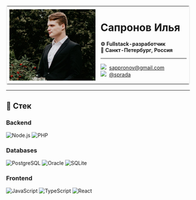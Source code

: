 <table style="border-radius:0.25rem;width:100%;border:2px solid #eee;">
    <tr>
        <td style="width:50%;">
            <img src="./itsme.jpg" style="display:block;width:100%;">
        </td>
        <td style="width:50%;">
            <h1>Сапронов Илья</h1>
            <p>
                <strong>⚙️ Fullstack-разработчик</strong><br>
                <strong>📍 Санкт-Петербург, Россия</strong>
            </p>
            <hr>
            <p>
                <img src="https://github.com/user-attachments/assets/9054638d-8b56-43c2-b094-f8e29f4a187c" width="15px">&nbsp;&nbsp;<a href="mailto:sappronov@gmail.com">sappronov@gmail.com</a><br>
                <img src="https://github.com/user-attachments/assets/4c52b3cc-eaad-4380-ad77-9dfba788260a" width="15px">&nbsp;&nbsp;<a href="https://t.me/sprada">@sprada</a>
            </p>
        </td>
    </tr>
</table>

---

## 🚀 Cтек

### **Backend**
![Node.js](https://img.shields.io/badge/Node.js-339933?style=for-the-badge&logo=nodedotjs&logoColor=white)
![PHP](https://img.shields.io/badge/PHP-8993be?style=for-the-badge&logo=php&logoColor=white)

### **Databases**
![PostgreSQL](https://img.shields.io/badge/PostgreSQL-336791?style=for-the-badge&logo=postgresql&logoColor=white)
![Oracle](https://img.shields.io/badge/Oracle-ffffff?style=for-the-badge&logoColor=red)
![SQLite](https://img.shields.io/badge/SQLite-003b57?style=for-the-badge&logo=sqlite&logoColor=white)

### **Frontend**
![JavaScript](https://img.shields.io/badge/JavaScript-F7DF1E?style=for-the-badge&logo=javascript&logoColor=black)
![TypeScript](https://img.shields.io/badge/TypeScript-3178C6?style=for-the-badge&logo=typescript&logoColor=white)
![React](https://img.shields.io/badge/React-ffffff?style=for-the-badge&logo=react&logoColor=0081a3)
